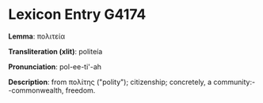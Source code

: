 # Lexicon Entry G4174

**Lemma**: πολιτεία

**Transliteration (xlit)**: politeía

**Pronunciation**: pol-ee-ti'-ah

**Description**:
from πολίτης ("polity"); citizenship; concretely, a community:--commonwealth, freedom.
